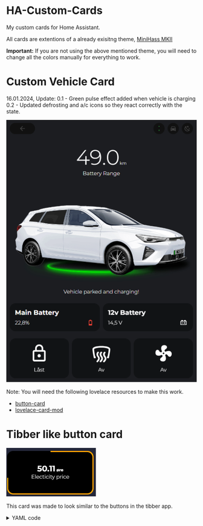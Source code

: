 # HA-Custom-Cards
My custom cards for Home Assistant.

All cards are extentions of a already exisitng theme, [MiniHass MKII](https://github.com/fredrikpersson92/minihass/tree/main)

<strong>Important:</strong> If you are not using the above mentioned theme, you will need to change all the colors manually for everything to work. 


# Custom Vehicle Card

16.01.2024, Update: 
0.1 - Green pulse effect added when vehicle is charging
0.2 - Updated defrosting and a/c icons so they react correctly with the state. 

![Custom_vehicle](https://github.com/BerrisNO/HA-Custom-Cards/blob/main/custom_card_vehicle/vehicle_card.gif)

Note: You will need the following lovelace resources to make this work. 

* [button-card](https://github.com/custom-cards/button-card)
* [lovelace-card-mod](https://github.com/thomasloven/lovelace-card-mod)

# Tibber like button card

![tibber](https://github.com/BerrisNO/HA-Custom-Cards/blob/main/tibber_screenshot.png)

This card was made to look similar to the buttons in the tibber app. 

<details><summary>YAML code</summary>

```yaml
type: custom:button-card
styles:
  card:
    - padding: 1rem
    - background: |
        [[[
	  // Change the below 3 sensors with your state, min and max sensor. 

          const currentPrice = parseFloat(states['sensor.elctricity_price'].state);
          const minPrice = parseFloat(states['sensor.elctricity_price'].attributes.min);
          const maxPrice = parseFloat(states['sensor.elctricity_price'].attributes.max);
          
          // Calculate the percentage of the current price between min and max price
          const percentage = (currentPrice - minPrice) / (maxPrice - minPrice) * 100;
          
          // Calculate the degrees for the conic-gradient
          const degrees = Math.min((percentage / 100) * 360);
          
          // Determine the color based on the percentage
          let color;
          if (percentage <= 33) { 
            color = 'lime';
          } else if (percentage <= 80) {
            color = 'orange';
          } else {
            color = 'red';
          }
          
          // Return the conic-gradient CSS value
          return `conic-gradient(${color} ${degrees}deg, black 0deg)`;
        ]]]
    - aspect-ratio: 2
    - border-radius: var(--border-radius)
  custom_fields:
    test:
      - width: calc(100% - 0.4rem)
      - height: calc(100% - 0.4rem)
      - left: 0.22rem
      - background: var(--contrast-0)
      - position: absolute
      - border-radius: 1rem
custom_fields:
  test:
    card:
      type: custom:button-card
      entity: sensor.electricity_price
      show_state: false
      show_label: true
      show_icon: false
      label: >
        [[[ return states['sensor.electricity_price'].state +
        '<span style="font-size:0.5em "> øre</span>' ]]]
      styles:
        grid:
          - grid-template-areas: '"l l" "n n"'
          - grid-template-rows: 1fr 1fr
          - grid-template-columns: 1fr 1fr
        card:
          - background: none
        label:
          - padding-top: 10%
          - text-align: center
          - font-size: var(--fs-600)
          - font-family: Montserrat
          - font-weight: 600
          - color: var(--contrast-100)
          - overflow: visible
        name:
          - text-align: center
          - font-size: var(--fs-400)
          - font-family: Montserrat
          - font-weight: 500
          - justify-self: top
          - align-self: start
          - color: var(--contrast-100)
          - overflow: visible

```
</details>
